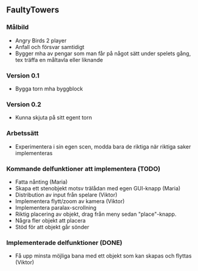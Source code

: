 ## FaultyTowers

### Målbild
* Angry Birds 2 player
* Anfall och försvar samtidigt
* Bygger mha av pengar som man får på något sätt under spelets gång, tex träffa en måltavla eller liknande

### Version 0.1
* Bygga torn mha byggblock

### Version 0.2
* Kunna skjuta på sitt egent torn

### Arbetssätt
* Experimentera i sin egen scen, modda bara de riktiga när riktiga saker implementeras

### Kommande delfunktioner att implementera (TODO)
* Fatta nånting (Maria)
* Skapa ett stenobjekt motsv trälådan med egen GUI-knapp (Maria)
* Distribution av input från spelare (Viktor)
* Implementera flytt/zoom av kamera (Viktor)
* Implementera paralax-scrollning
* Riktig placering av objekt, drag från meny sedan "place"-knapp.
* Några fler objekt att placera
* Stöd för att objekt går sönder

### Implementerade delfunktioner (DONE)
* Få upp minsta möjliga bana med ett objekt som kan skapas och flyttas (Viktor)

